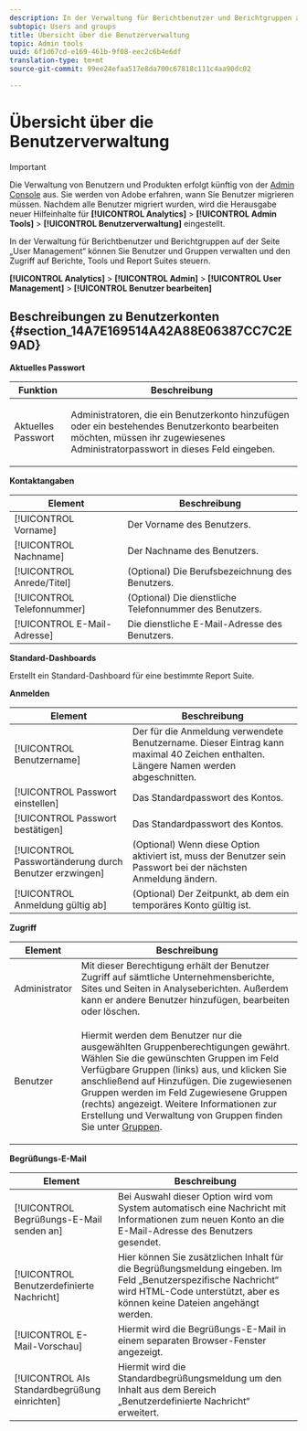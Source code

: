 ```yaml
---
description: In der Verwaltung für Berichtbenutzer und Berichtgruppen auf der Seite „User Management“ können Sie Benutzer und Gruppen verwalten und den Zugriff auf Berichte, Tools und Report Suites steuern.
subtopic: Users and groups
title: Übersicht über die Benutzerverwaltung
topic: Admin tools
uuid: 6f1d67cd-e169-461b-9f08-eec2c6b4e6df
translation-type: tm+mt
source-git-commit: 99ee24efaa517e8da700c67818c111c4aa90dc02

---
```



# Übersicht über die Benutzerverwaltung

>[!IMPORTANT]
>
>Die Verwaltung von Benutzern und Produkten erfolgt künftig von der [Admin Console](https://helpx.adobe.com/de/enterprise/using/admin-console.html) aus. Sie werden von Adobe erfahren, wann Sie Benutzer migrieren müssen. Nachdem alle Benutzer migriert wurden, wird die Herausgabe neuer Hilfeinhalte für **[!UICONTROL Analytics]** > **[!UICONTROL Admin Tools]** > **[!UICONTROL Benutzerverwaltung]** eingestellt.

In der Verwaltung für Berichtbenutzer und Berichtgruppen auf der Seite „User Management“ können Sie Benutzer und Gruppen verwalten und den Zugriff auf Berichte, Tools und Report Suites steuern.

**[!UICONTROL Analytics]** > **[!UICONTROL Admin]** > **[!UICONTROL User Management]** > **[!UICONTROL Benutzer bearbeiten]**

## Beschreibungen zu Benutzerkonten {#section_14A7E169514A42A88E06387CC7C2E9AD}

**Aktuelles Passwort**

<table id="table_91D1FD20C4C1411292252364328677AF"> 
 <thead> 
  <tr> 
   <th colname="col1" class="entry"> Funktion </th> 
   <th colname="col2" class="entry"> Beschreibung </th> 
  </tr> 
 </thead>
 <tbody> 
  <tr> 
   <td colname="col1"> Aktuelles Passwort </td> 
   <td colname="col2"> <p>Administratoren, die ein Benutzerkonto hinzufügen oder ein bestehendes Benutzerkonto bearbeiten möchten, müssen ihr zugewiesenes Administratorpasswort in dieses Feld eingeben. </p> </td> 
  </tr> 
 </tbody> 
</table>

**Kontaktangaben**

| Element | Beschreibung |
|---|---|
| [!UICONTROL Vorname] | Der Vorname des Benutzers. |
| [!UICONTROL Nachname] | Der Nachname des Benutzers. |
| [!UICONTROL Anrede/Titel] | (Optional) Die Berufsbezeichnung des Benutzers. |
| [!UICONTROL Telefonnummer] | (Optional) Die dienstliche Telefonnummer des Benutzers. |
| [!UICONTROL E-Mail-Adresse] | Die dienstliche E-Mail-Adresse des Benutzers. |

**Standard-Dashboards**

Erstellt ein Standard-Dashboard für eine bestimmte Report Suite.

**Anmelden**

| Element | Beschreibung |
|---|---|
| [!UICONTROL Benutzername] | Der für die Anmeldung verwendete Benutzername. Dieser Eintrag kann maximal 40 Zeichen enthalten. Längere Namen werden abgeschnitten. |
| [!UICONTROL Passwort einstellen] | Das Standardpasswort des Kontos. |
| [!UICONTROL Passwort bestätigen] | Das Standardpasswort des Kontos. |
| [!UICONTROL Passwortänderung durch Benutzer erzwingen] | (Optional) Wenn diese Option aktiviert ist, muss der Benutzer sein Passwort bei der nächsten Anmeldung ändern. |
| [!UICONTROL Anmeldung gültig ab] | (Optional) Der Zeitpunkt, ab dem ein temporäres Konto gültig ist. |

**Zugriff**

<table id="table_5CAF9AAAE7E648B4887CEB7D682292F2"> 
 <thead> 
  <tr> 
   <th colname="col1" class="entry"> Element </th> 
   <th colname="col2" class="entry"> Beschreibung </th> 
  </tr> 
 </thead>
 <tbody> 
  <tr> 
   <td colname="col1"> <span class="wintitle"> Administrator</span> </td> 
   <td colname="col2"> Mit dieser Berechtigung erhält der Benutzer Zugriff auf sämtliche Unternehmensberichte, Sites und Seiten in Analyseberichten. Außerdem kann er andere Benutzer hinzufügen, bearbeiten oder löschen. </td> 
  </tr> 
  <tr> 
   <td colname="col1"> <span class="wintitle"> Benutzer</span> </td> 
   <td colname="col2"> <p> Hiermit werden dem Benutzer nur die ausgewählten Gruppenberechtigungen gewährt. Wählen Sie die gewünschten Gruppen im Feld <span class="uicontrol">Verfügbare Gruppen</span> (links) aus, und klicken Sie anschließend auf <span class="uicontrol">Hinzufügen</span>. Die zugewiesenen Gruppen werden im Feld <span class="uicontrol">Zugewiesene Gruppen</span> (rechts) angezeigt. Weitere Informationen zur Erstellung und Verwaltung von Gruppen finden Sie unter <a href="/help/admin/user-management2/c-user-groups/groups.md">Gruppen</a>. </p> </td> 
  </tr> 
 </tbody> 
</table>

**Begrüßungs-E-Mail**

| Element | Beschreibung |
|---|---|
| [!UICONTROL Begrüßungs-E-Mail senden an] | Bei Auswahl dieser Option wird vom System automatisch eine Nachricht mit Informationen zum neuen Konto an die E-Mail-Adresse des Benutzers gesendet. |
| [!UICONTROL Benutzerdefinierte Nachricht] | Hier können Sie zusätzlichen Inhalt für die Begrüßungsmeldung eingeben. Im Feld „Benutzerspezifische Nachricht“ wird HTML-Code unterstützt, aber es können keine Dateien angehängt werden. |
| [!UICONTROL E-Mail-Vorschau] | Hiermit wird die Begrüßungs-E-Mail in einem separaten Browser-Fenster angezeigt. |
| [!UICONTROL Als Standardbegrüßung einrichten] | Hiermit wird die Standardbegrüßungsmeldung um den Inhalt aus dem Bereich „Benutzerdefinierte Nachricht“ erweitert. |

